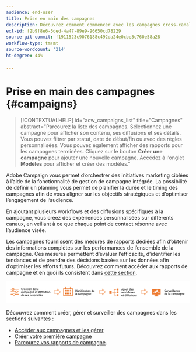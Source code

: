 ```yaml
---
audience: end-user
title: Prise en main des campagnes
description: Découvrez comment commencer avec les campagnes cross-canal.
exl-id: f2b9f8e6-5ded-4a47-89e9-96650cd78229
source-git-commit: f1911523c9076188c492da24e0cbe5c760e58a28
workflow-type: tm+mt
source-wordcount: '214'
ht-degree: 44%

---
```


# Prise en main des campagnes {#campaigns}

>[!CONTEXTUALHELP]
>id="acw_campaigns_list"
>title="Campagnes"
>abstract="Parcourez la liste des campagnes. Sélectionnez une campagne pour afficher son contenu, ses diffusions et ses détails. Vous pouvez filtrer par statut, date de début/fin ou avec des règles personnalisées. Vous pouvez également afficher des rapports pour les campagnes terminées. Cliquez sur le bouton **Créer une campagne** pour ajouter une nouvelle campagne. Accédez à l’onglet **Modèles** pour afficher et créer des modèles."

Adobe Campaign vous permet d’orchestrer des initiatives marketing ciblées à l’aide de la fonctionnalité de gestion de campagne intégrée. La possibilité de définir un planning vous permet de planifier la durée et le timing des campagnes afin de vous aligner sur les objectifs stratégiques et d’optimiser l’engagement de l’audience.

En ajoutant plusieurs workflows et des diffusions spécifiques à la campagne, vous créez des expériences personnalisées sur différents canaux, en veillant à ce que chaque point de contact résonne avec l’audience visée.

Les campagnes fournissent des mesures de rapports dédiées afin d’obtenir des informations complètes sur les performances de l’ensemble de la campagne. Ces mesures permettent d’évaluer l’efficacité, d’identifier les tendances et de prendre des décisions basées sur les données afin d’optimiser les efforts futurs. Découvrez comment accéder aux rapports de campagne et en quoi ils consistent dans [cette section](../reporting/campaign-reports.md).

![Diagramme illustrant le flux d&#39;une campagne, y compris les workflows et les diffusions](assets/campaign-flow.png)

Découvrez comment créer, gérer et surveiller des campagnes dans les sections suivantes :

* [Accéder aux campagnes et les gérer](manage-campaigns.md)
* [Créer votre première campagne](create-campaigns.md)
* [Parcourez vos rapports de campagne](../reporting/campaign-reports.md).